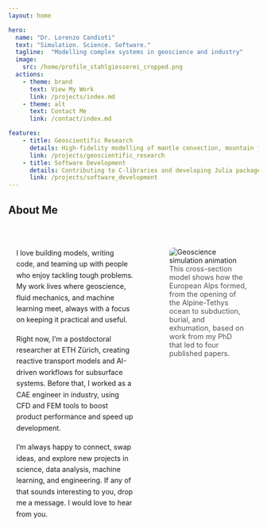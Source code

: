 ```yaml
---
layout: home

hero:
  name: "Dr. Lorenzo Candioti"
  text: "Simulation. Science. Software."
  tagline:  "Modelling complex systems in geoscience and industry"
  image:
    src: /home/profile_stahlgiesserei_cropped.png
  actions:
    - theme: brand
      text: View My Work
      link: /projects/index.md
    - theme: alt
      text: Contact Me
      link: /contact/index.md

features:
    - title: Geoscientific Research
      details: High-fidelity modelling of mantle convection, mountain formation, and reactive fluid systems using Julia, C, and MATLAB.
      link: /projects/geoscientific_research
    - title: Software Development
      details: Contributing to C-libraries and developing Julia packages for geodynamic modelling.
      link: /projects/software_development
---
```

<!-- About section -->
  <h2>About Me</h2>
  <div class="about-container">
    <!-- Text Column -->
    <div class="about-text">
    <p>
      I love building models, writing code, and teaming up with people who enjoy tackling tough problems. My work lives where geoscience, fluid mechanics, and machine learning meet, always with a focus on keeping it practical and useful.
    </p>
    <p>
      Right now, I’m a postdoctoral researcher at ETH Zürich, creating reactive transport models and AI-driven workflows for subsurface systems. Before that, I worked as a CAE engineer in industry, using CFD and FEM tools to boost product performance and speed up development.
    </p>
    <p>
      I’m always happy to connect, swap ideas, and explore new projects in science, data analysis, machine learning, and engineering. If any of that sounds interesting to you, drop me a message. I would love to hear from you.
    </p>
    </div>
    <!-- GIF Column -->
    <div class="about-gif">
    <figure style="text-align: left">
      <img src="./public/home/FullAlpineCycle_PhD.gif" alt="Geoscience simulation animation">
        <figcaption style="font-size: 0.9rem; color: #555;">
        This cross-section model shows how the European Alps formed, from the opening of the Alpine-Tethys ocean to subduction, burial, and exhumation, based on work from my PhD that led to four published papers.
        </figcaption>
    </figure>
    </div>
  </div>

<style>
.about-container {
  display: flex;
  align-items: top;
  text-align: center;
  justify-content: space-between;
  flex-direction: row;
  width: 100%;
  max-width: none;
  gap: 2rem;
  margin: 0 auto;
  padding: 2rem 1rem;
}

.about-text {
  flex: 1;
  text-align: left;
}

.about-text h2 {
  font-size: 1.8rem;
  margin-bottom: 1rem;
  text-align: left;
}

.about-text p {
  margin-bottom: 1rem;
  line-height: 1.6;
}

.about-gif {
  flex: 1;
  display: flex;
  justify-content: left;
}

.about-gif img {
  height: auto;
  border-radius: 8px;
}
</style>


